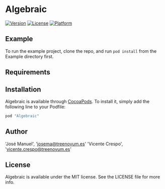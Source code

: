# Algebraic

[![Version](https://img.shields.io/cocoapods/v/Algebraic.svg?style=flat)](http://cocoapods.org/pods/Algebraic)
[![License](https://img.shields.io/cocoapods/l/Algebraic.svg?style=flat)](http://cocoapods.org/pods/Algebraic)
[![Platform](https://img.shields.io/cocoapods/p/Algebraic.svg?style=flat)](http://cocoapods.org/pods/Algebraic)

## Example

To run the example project, clone the repo, and run `pod install` from the Example directory first.

## Requirements

## Installation

Algebraic is available through [CocoaPods](http://cocoapods.org). To install
it, simply add the following line to your Podfile:

```ruby
pod "Algebraic"
```

## Author

'José Manuel', 'josema@treenovum.es'
'Vicente Crespo', 'vicente.crespo@treenovum.es'

## License

Algebraic is available under the MIT license. See the LICENSE file for more info.
